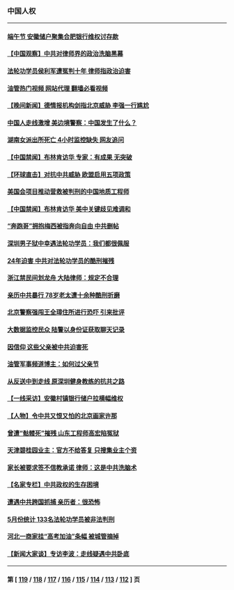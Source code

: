 ### 中国人权
---
#### [端午节 安徽储户聚集合肥银行维权讨存款](../../pages/ncid278/n14021481.md?06240845) 
#### [【中国观察】中共对律师界的政治洗脑黑幕](../../pages/ncid278/n14021404.md?06240845) 
#### [法轮功学员侯利军遭冤判十年 律师指政治迫害](../../pages/ncid278/n14020465.md?06240845) 
#### [油管热门视频 网站代理 翻墙必看视频](http://138.2.39.72:81/youtube.html?epic-marker?06240845)
#### [【晚间新闻】德情报机构剑指北京威胁 李强一行尴尬](../../pages/ncid278/n14020854.md?06240845) 
#### [中国人走线激增 美边境警察：中国发生了什么？](../../pages/ncid278/n14020685.md?06240845) 
#### [湖南女派出所死亡 4小时监控缺失 网友追问](../../pages/ncid278/n14020534.md?06240845) 
#### [【中国禁闻】布林肯访华 专家：有成果 无突破](../../pages/ncid278/n14019778.md?06240845) 
#### [【环球直击】对抗中共威胁 欧盟启用五项政策](../../pages/ncid278/n14019784.md?06240845) 
#### [美国会项目推动营救被判刑的中国地质工程师](../../pages/ncid278/n14019887.md?06240845) 
#### [【中国禁闻】布林肯访华 美中关键歧见难调和](../../pages/ncid278/n14019181.md?06240845) 
#### [“奔跑哥”拥抱梅西被指奔向自由 中共删帖](../../pages/ncid278/n14018351.md?06240845) 
#### [深圳男子狱中幸遇法轮功学员：我们都很佩服](../../pages/ncid278/n14017626.md?06240845) 
#### [24年迫害 中共对法轮功学员的酷刑摧残](../../pages/ncid278/n14016856.md?06240845) 
#### [浙江禁民间划龙舟 大陆律师：规定不合理](../../pages/ncid278/n14016855.md?06240845) 
#### [亲历中共暴行 78岁老太遭十余种酷刑折磨](../../pages/ncid278/n14016167.md?06240845) 
#### [北京警察强闯王全璋住所进行恐吓 引来批评](../../pages/ncid278/n14015259.md?06240845) 
#### [大数据监控民众 陆警以身份证获取聊天记录](../../pages/ncid278/n14016384.md?06240845) 
#### [因信仰 这些父亲被中共迫害死](../../pages/ncid278/n14015381.md?06240845) 
#### [油管军事频道博主：如何过父亲节](../../pages/ncid278/n14016241.md?06240845) 
#### [从反送中到走线 原深圳健身教练的抗共之路](../../pages/ncid278/n14016183.md?06240845) 
#### [【一线采访】安徽村镇银行储户拉横幅维权](../../pages/ncid278/n14016196.md?06240845) 
#### [【人物】令中共又恨又怕的北京画家许那](../../pages/ncid278/n14015698.md?06240845) 
#### [曾遭“骷髅死”摧残 山东工程师高宏陷冤狱](../../pages/ncid278/n14014585.md?06240845) 
#### [天津碧桂园业主：官方不给答复 只搜集业主个资](../../pages/ncid278/n14014428.md?06240845) 
#### [家长被要求签不信教承诺 律师：这是中共洗脑术](../../pages/ncid278/n14014255.md?06240845) 
#### [【名家专栏】中共政权的生存困境](../../pages/ncid278/n14014123.md?06240845) 
#### [遭遇中共跨国抓捕 亲历者：很恐怖](../../pages/ncid278/n14013865.md?06240845) 
#### [5月份统计 133名法轮功学员被非法判刑](../../pages/ncid278/n14013124.md?06240845) 
#### [河北一商家挂“高考加油”条幅 被城管摘掉](../../pages/ncid278/n14013613.md?06240845) 
#### [【新闻大家谈】专访李波：走线疑遇中共卧底](../../pages/ncid278/n14013229.md?06240845) 

---
#### 第 [ [119](./119.md?06240845) / [118](./118.md?06240845) / [117](./117.md?06240845) / [116](./116.md?06240845) / [115](./115.md?06240845) / [114](./114.md?06240845) / [113](./113.md?06240845) / [112](./112.md?06240845) ] 页
